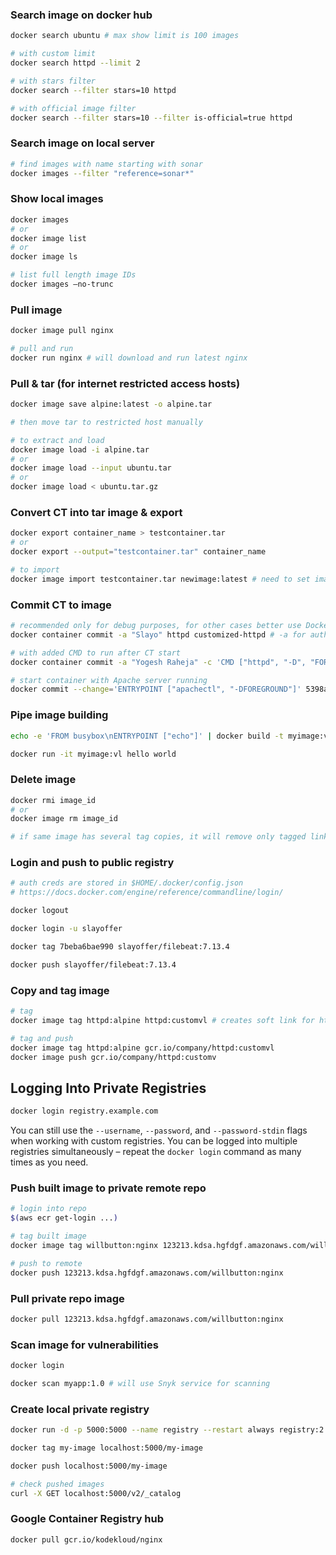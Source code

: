 ### Search image on docker hub

```bash
docker search ubuntu # max show limit is 100 images

# with custom limit
docker search httpd --limit 2

# with stars filter
docker search --filter stars=10 httpd

# with official image filter
docker search --filter stars=10 --filter is-official=true httpd
```

### Search image on local server

```bash
# find images with name starting with sonar
docker images --filter "reference=sonar*"
```

### Show local images

```bash
docker images
# or
docker image list
# or
docker image ls

# list full length image IDs
docker images —no-trunc
```

### Pull image

```bash
docker image pull nginx

# pull and run
docker run nginx # will download and run latest nginx
```

### Pull & tar (for internet restricted access hosts)

```bash
docker image save alpine:latest -o alpine.tar

# then move tar to restricted host manually

# to extract and load
docker image load -i alpine.tar
# or
docker image load --input ubuntu.tar
# or
docker image load < ubuntu.tar.gz
```

### Convert CT into tar image & export

```bash
docker export container_name > testcontainer.tar
# or
docker export --output="testcontainer.tar" container_name

# to import
docker image import testcontainer.tar newimage:latest # need to set image name
```

### Commit CT to image

```bash
# recommended only for debug purposes, for other cases better use Dockerfile
docker container commit -a "Slayo" httpd customized-httpd # -a for author

# with added CMD to run after CT start
docker container commit -a "Yogesh Raheja" -c 'CMD ["httpd", "-D", "FOREGROUND"]' test webtest:v1 # -c for CMD

# start container with Apache server running
docker commit --change='ENTRYPOINT ["apachectl", "-DFOREGROUND"]' 5398ada9b000 lltv/apache-test:1.1
```

### Pipe image building

```bash
echo -e 'FROM busybox\nENTRYPOINT ["echo"]' | docker build -t myimage:vl -

docker run -it myimage:vl hello world
```

### Delete image

```bash
docker rmi image_id
# or
docker image rm image_id

# if same image has several tag copies, it will remove only tagged link, not all images
```

### Login and push to public registry

```bash
# auth creds are stored in $HOME/.docker/config.json
# https://docs.docker.com/engine/reference/commandline/login/

docker logout

docker login -u slayoffer

docker tag 7beba6bae990 slayoffer/filebeat:7.13.4

docker push slayoffer/filebeat:7.13.4
```

### Copy and tag image

```bash
# tag
docker image tag httpd:alpine httpd:customvl # creates soft link for httpd:alpine image with name customvl

# tag and push
docker image tag httpd:alpine gcr.io/company/httpd:customvl
docker image push gcr.io/company/httpd:customv
```

## Logging Into Private Registries

```bash
docker login registry.example.com
```

You can still use the `--username`, `--password`, and `--password-stdin` flags when working with custom registries. You can be logged into multiple registries simultaneously – repeat the `docker login` command as many times as you need.

### Push built image to private remote repo

```bash
# login into repo
$(aws ecr get-login ...)

# tag built image 
docker image tag willbutton:nginx 123213.kdsa.hgfdgf.amazonaws.com/willbutton:nginx

# push to remote
docker push 123213.kdsa.hgfdgf.amazonaws.com/willbutton:nginx
```

### Pull private repo image

```bash
docker pull 123213.kdsa.hgfdgf.amazonaws.com/willbutton:nginx
```

### Scan image for vulnerabilities

```bash
docker login

docker scan myapp:1.0 # will use Snyk service for scanning
```

### Create local private registry

```bash
docker run -d -p 5000:5000 --name registry --restart always registry:2

docker tag my-image localhost:5000/my-image

docker push localhost:5000/my-image

# check pushed images
curl -X GET localhost:5000/v2/_catalog
```

### Google Container Registry hub

```bash
docker pull gcr.io/kodekloud/nginx
```

